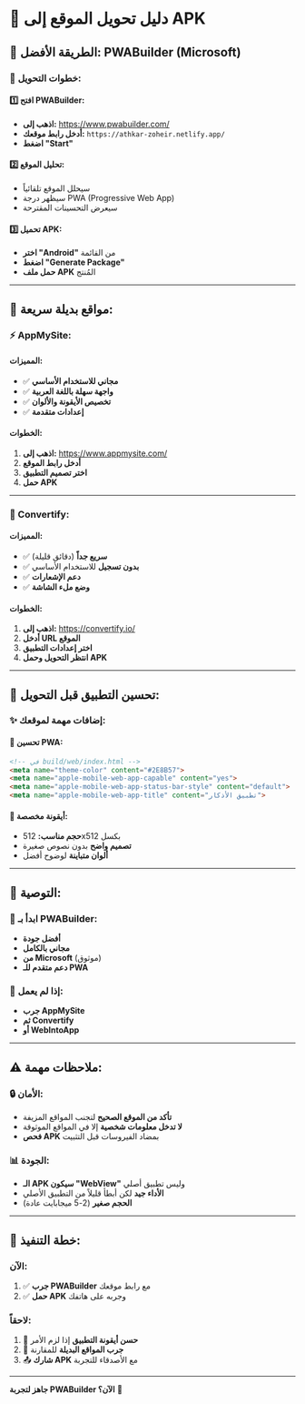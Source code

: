 # 📱 **دليل تحويل الموقع إلى APK**

## 🌟 **الطريقة الأفضل: PWABuilder (Microsoft)**

### **📝 خطوات التحويل:**

#### **1️⃣ افتح PWABuilder:**
- **اذهب إلى:** https://www.pwabuilder.com/
- **أدخل رابط موقعك:** `https://athkar-zoheir.netlify.app/`
- **اضغط "Start"**

#### **2️⃣ تحليل الموقع:**
- سيحلل الموقع تلقائياً
- سيظهر درجة PWA (Progressive Web App)
- سيعرض التحسينات المقترحة

#### **3️⃣ تحميل APK:**
- **اختر "Android"** من القائمة
- **اضغط "Generate Package"**
- **حمل ملف APK** المُنتج

---

## 🎯 **مواقع بديلة سريعة:**

### **⚡ AppMySite:**

#### **المميزات:**
- ✅ **مجاني للاستخدام الأساسي**
- ✅ **واجهة سهلة باللغة العربية**
- ✅ **تخصيص الأيقونة والألوان**
- ✅ **إعدادات متقدمة**

#### **الخطوات:**
1. **اذهب إلى:** https://www.appmysite.com/
2. **أدخل رابط الموقع**
3. **اختر تصميم التطبيق**
4. **حمل APK**

---

### **🔧 Convertify:**

#### **المميزات:**
- ✅ **سريع جداً** (دقائق قليلة)
- ✅ **بدون تسجيل** للاستخدام الأساسي
- ✅ **دعم الإشعارات**
- ✅ **وضع ملء الشاشة**

#### **الخطوات:**
1. **اذهب إلى:** https://convertify.io/
2. **أدخل URL الموقع**
3. **اختر إعدادات التطبيق**
4. **انتظر التحويل وحمل APK**

---

## 🎨 **تحسين التطبيق قبل التحويل:**

### **✨ إضافات مهمة لموقعك:**

#### **🔧 تحسين PWA:**
```html
<!-- في build/web/index.html -->
<meta name="theme-color" content="#2E8B57">
<meta name="apple-mobile-web-app-capable" content="yes">
<meta name="apple-mobile-web-app-status-bar-style" content="default">
<meta name="apple-mobile-web-app-title" content="تطبيق الأذكار">
```

#### **📱 أيقونة مخصصة:**
- **حجم مناسب:** 512x512 بكسل
- **تصميم واضح** بدون نصوص صغيرة
- **ألوان متباينة** لوضوح أفضل

---

## 🎯 **التوصية:**

### **🌟 ابدأ بـ PWABuilder:**
- **أفضل جودة**
- **مجاني بالكامل**
- **من Microsoft** (موثوق)
- **دعم متقدم للـ PWA**

### **🔄 إذا لم يعمل:**
- **جرب AppMySite**
- **ثم Convertify**
- **أو WebIntoApp**

---

## ⚠️ **ملاحظات مهمة:**

### **🔒 الأمان:**
- **تأكد من الموقع الصحيح** لتجنب المواقع المزيفة
- **لا تدخل معلومات شخصية** إلا في المواقع الموثوقة
- **فحص APK** بمضاد الفيروسات قبل التثبيت

### **📊 الجودة:**
- **الـ APK سيكون "WebView"** وليس تطبيق أصلي
- **الأداء جيد** لكن أبطأ قليلاً من التطبيق الأصلي
- **الحجم صغير** (2-5 ميجابايت عادة)

---

## 🚀 **خطة التنفيذ:**

### **الآن:**
1. ✅ **جرب PWABuilder** مع رابط موقعك
2. ✅ **حمل APK** وجربه على هاتفك

### **لاحقاً:**
1. 🎨 **حسن أيقونة التطبيق** إذا لزم الأمر
2. 📱 **جرب المواقع البديلة** للمقارنة
3. 📤 **شارك APK** مع الأصدقاء للتجربة

---

**جاهز لتجربة PWABuilder الآن؟** 🎯